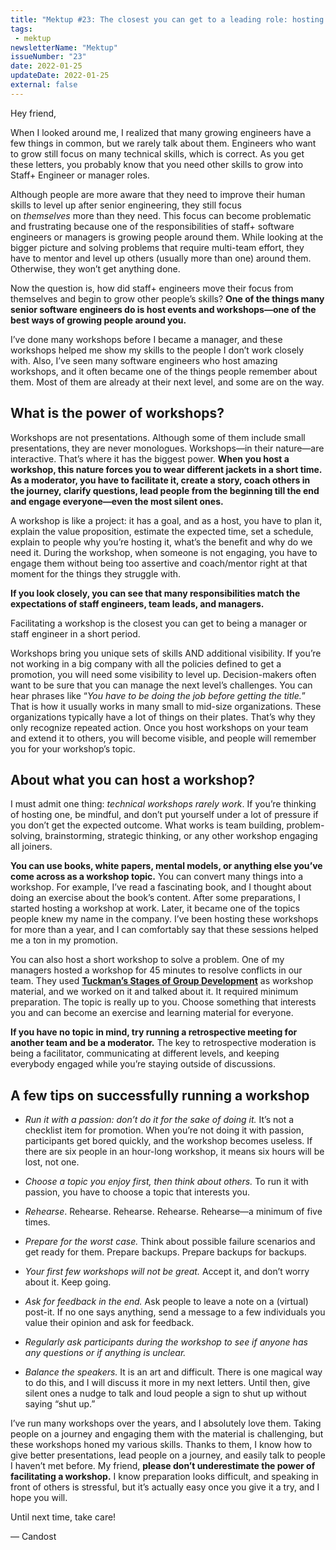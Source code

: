 ```yaml
---
title: "Mektup #23: The closest you can get to a leading role: hosting a workshop"
tags:
 - mektup
newsletterName: "Mektup"
issueNumber: "23"
date: 2022-01-25
updateDate: 2022-01-25
external: false
---
```


Hey friend,

When I looked around me, I realized that many growing engineers have a few things in common, but we rarely talk about them. Engineers who want to grow still focus on many technical skills, which is correct. As you get these letters, you probably know that you need other skills to grow into Staff+ Engineer or manager roles.

Although people are more aware that they need to improve their human skills to level up after senior engineering, they still focus on _themselves_ more than they need. This focus can become problematic and frustrating because one of the responsibilities of staff+ software engineers or managers is growing people around them. While looking at the bigger picture and solving problems that require multi-team effort, they have to mentor and level up others (usually more than one) around them. Otherwise, they won’t get anything done.

Now the question is, how did staff+ engineers move their focus from themselves and begin to grow other people’s skills? **One of the things many senior software engineers do is host events and workshops—one of the best ways of growing people around you.**

I’ve done many workshops before I became a manager, and these workshops helped me show my skills to the people I don’t work closely with. Also, I’ve seen many software engineers who host amazing workshops, and it often became one of the things people remember about them. Most of them are already at their next level, and some are on the way.

## What is the power of workshops?

Workshops are not presentations. Although some of them include small presentations, they are never monologues. Workshops—in their nature—are interactive. That’s where it has the biggest power. **When you host a workshop, this nature forces you to wear different jackets in a short time. As a moderator, you have to facilitate it, create a story, coach others in the journey, clarify questions, lead people from the beginning till the end and engage everyone—even the most silent ones.**

A workshop is like a project: it has a goal, and as a host, you have to plan it, explain the value proposition, estimate the expected time, set a schedule, explain to people why you’re hosting it, what’s the benefit and why do we need it. During the workshop, when someone is not engaging, you have to engage them without being too assertive and coach/mentor right at that moment for the things they struggle with.

**If you look closely, you can see that many responsibilities match the expectations of staff engineers, team leads, and managers.**

Facilitating a workshop is the closest you can get to being a manager or staff engineer in a short period.

Workshops bring you unique sets of skills AND additional visibility. If you’re not working in a big company with all the policies defined to get a promotion, you will need some visibility to level up. Decision-makers often want to be sure that you can manage the next level’s challenges. You can hear phrases like “_You have to be doing the job before getting the title._” That is how it usually works in many small to mid-size organizations. These organizations typically have a lot of things on their plates. That’s why they only recognize repeated action. Once you host workshops on your team and extend it to others, you will become visible, and people will remember you for your workshop’s topic.

## About what you can host a workshop?

I must admit one thing: _technical workshops rarely work_. If you’re thinking of hosting one, be mindful, and don’t put yourself under a lot of pressure if you don’t get the expected outcome. What works is team building, problem-solving, brainstorming, strategic thinking, or any other workshop engaging all joiners.

**You can use books, white papers, mental models, or anything else you’ve come across as a workshop topic.** You can convert many things into a workshop. For example, I’ve read a fascinating book, and I thought about doing an exercise about the book’s content. After some preparations, I started hosting a workshop at work. Later, it became one of the topics people knew my name in the company. I’ve been hosting these workshops for more than a year, and I can comfortably say that these sessions helped me a ton in my promotion.

You can also host a short workshop to solve a problem. One of my managers hosted a workshop for 45 minutes to resolve conflicts in our team. They used **[Tuckman’s Stages of Group Development](https://en.wikipedia.org/wiki/Tuckman%27s_stages_of_group_development)** as workshop material, and we worked on it and talked about it. It required minimum preparation. The topic is really up to you. Choose something that interests you and can become an exercise and learning material for everyone.

**If you have no topic in mind, try running a retrospective meeting for another team and be a moderator.** The key to retrospective moderation is being a facilitator, communicating at different levels, and keeping everybody engaged while you’re staying outside of discussions.

## A few tips on successfully running a workshop

- _Run it with a passion: don’t do it for the sake of doing it._ It’s not a checklist item for promotion. When you’re not doing it with passion, participants get bored quickly, and the workshop becomes useless. If there are six people in an hour-long workshop, it means six hours will be lost, not one.

- _Choose a topic you enjoy first, then think about others._ To run it with passion, you have to choose a topic that interests you.
- _Rehearse_. Rehearse. Rehearse. Rehearse. Rehearse—a minimum of five times.
- _Prepare for the worst case._ Think about possible failure scenarios and get ready for them. Prepare backups. Prepare backups for backups.
- _Your first few workshops will not be great._ Accept it, and don’t worry about it. Keep going.
- _Ask for feedback in the end._ Ask people to leave a note on a (virtual) post-it. If no one says anything, send a message to a few individuals you value their opinion and ask for feedback.
- _Regularly ask participants during the workshop to see if anyone has any questions or if anything is unclear._
- _Balance the speakers._ It is an art and difficult. There is one magical way to do this, and I will discuss it more in my next letters. Until then, give silent ones a nudge to talk and loud people a sign to shut up without saying “shut up.”

I’ve run many workshops over the years, and I absolutely love them. Taking people on a journey and engaging them with the material is challenging, but these workshops honed my various skills. Thanks to them, I know how to give better presentations, lead people on a journey, and easily talk to people I haven’t met before. My friend, **please don’t underestimate the power of facilitating a workshop.** I know preparation looks difficult, and speaking in front of others is stressful, but it’s actually easy once you give it a try, and I hope you will.

Until next time, take care!

— Candost​​